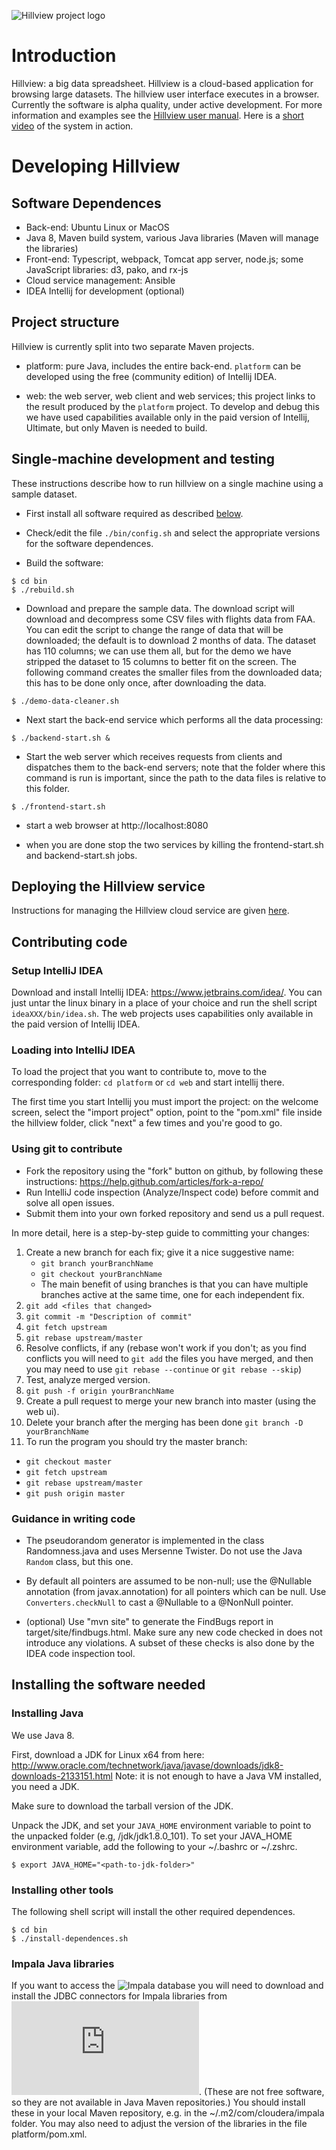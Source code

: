 ![Hillview project logo](hillview-logo.png)

# Introduction

Hillview: a big data spreadsheet.  Hillview is a cloud-based
application for browsing large datasets.  The hillview user interface
executes in a browser.  Currently the software is alpha quality,
under active development.  For more information and examples see the
[Hillview user manual](docs/userManual.md).  Here is a [short
video](https://1drv.ms/v/s!AlywK8G1COQ_jbF-il8AQvIkOdW2dw) of the
system in action.

# Developing Hillview

## Software Dependences

* Back-end: Ubuntu Linux or MacOS
* Java 8, Maven build system, various Java libraries
  (Maven will manage the libraries)
* Front-end: Typescript, webpack, Tomcat app server, node.js;
  some JavaScript libraries: d3, pako, and rx-js
* Cloud service management: Ansible
* IDEA Intellij for development (optional)

## Project structure

Hillview is currently split into two separate Maven projects.

* platform: pure Java, includes the entire back-end.  `platform` can be
developed using the free (community edition) of Intellij IDEA.

* web: the web server, web client and web services; this project links
to the result produced by the `platform` project.  To develop and
debug this we have used capabilities available only in the paid
version of Intellij, Ultimate, but only Maven is needed to build.

## Single-machine development and testing

These instructions describe how to run hillview on a single machine
using a sample dataset.

* First install all software required as described
  [below](#installing-the-software-needed).

* Check/edit the file `./bin/config.sh` and select the appropriate
  versions for the software dependences.

* Build the software:

```
$ cd bin
$ ./rebuild.sh
```

* Download and prepare the sample data.  The download script will
  download and decompress some CSV files with flights data from FAA.
  You can edit the script to change the range of data that will be
  downloaded; the default is to download 2 months of data.  The
  dataset has 110 columns; we can use them all, but for the demo we
  have stripped the dataset to 15 columns to better fit on the screen.
  The following command creates the smaller files from the downloaded
  data; this has to be done only once, after downloading the data.

```
$ ./demo-data-cleaner.sh
```

* Next start the back-end service which performs all the data
  processing:

```
$ ./backend-start.sh &
```

* Start the web server which receives requests from clients and
dispatches them to the back-end servers; note that the folder where
this command is run is important, since the path to the data files is
relative to this folder.

```
$ ./frontend-start.sh
```

* start a web browser at http://localhost:8080

* when you are done stop the two services by killing the
  frontend-start.sh and backend-start.sh jobs.

## Deploying the Hillview service

Instructions for managing the Hillview cloud service are given
[here](deployment/README.md).

## Contributing code

### Setup IntelliJ IDEA

Download and install Intellij IDEA: https://www.jetbrains.com/idea/.
You can just untar the linux binary in a place of your choice and run
the shell script `ideaXXX/bin/idea.sh`.  The web projects uses
capabilities only available in the paid version of Intellij IDEA.

### Loading into IntelliJ IDEA

To load the project that you want to contribute to, move to the
corresponding folder: `cd platform` or `cd web` and start
intellij there.

The first time you start Intellij you must import the project: on the
welcome screen, select the "import project" option, point to the
"pom.xml" file inside the hillview folder, click "next" a few times and
you're good to go.

### Using git to contribute

* Fork the repository using the "fork" button on github, by following these instructions:
https://help.github.com/articles/fork-a-repo/
* Run IntelliJ code inspection (Analyze/Inspect code) before commit and solve all open issues.
* Submit them into your own forked repository and send us a pull request.

In more detail, here is a step-by-step guide to committing your changes:

1. Create a new branch for each fix; give it a nice suggestive name:
   - `git branch yourBranchName`
   - `git checkout yourBranchName`
   - The main benefit of using branches is that you can have multiple
     branches active at the same time, one for each independent fix.
2. `git add <files that changed>`
3. `git commit -m "Description of commit"`
4. `git fetch upstream`
5. `git rebase upstream/master`
6. Resolve conflicts, if any
   (rebase won't work if you don't; as you find conflicts you will need
    to `git add` the files you have merged, and then you may need to use
    `git rebase --continue` or `git rebase --skip`)
7. Test, analyze merged version.
8. `git push -f origin yourBranchName`
9. Create a pull request to merge your new branch into master (using the web ui).
10. Delete your branch after the merging has been done `git branch -D yourBranchName`
11. To run the program you should try the master branch:
  - `git checkout master`
  - `git fetch upstream`
  - `git rebase upstream/master`
  - `git push origin master`

### Guidance in writing code

* The pseudorandom generator is implemented in the class
  Randomness.java and uses Mersenne Twister.  Do not use the
  Java `Random` class, but this one.

* By default all pointers are assumed to be non-null; use the
  @Nullable annotation (from javax.annotation) for all pointers which
  can be null.  Use `Converters.checkNull` to cast a @Nullable to a
  @NonNull pointer.

* (optional) Use "mvn site" to generate the FindBugs report in
  target/site/findbugs.html.  Make sure any new code checked in does
  not introduce any violations.  A subset of these checks is also
  done by the IDEA code inspection tool.

## Installing the software needed

### Installing Java

We use Java 8.

First, download a JDK for Linux x64 from here:
http://www.oracle.com/technetwork/java/javase/downloads/jdk8-downloads-2133151.html
Note: it is not enough to have a Java VM installed, you need a JDK.

Make sure to download the tarball version of the JDK.

Unpack the JDK, and set your `JAVA_HOME` environment variable to point
to the unpacked folder (e.g, <fully qualified path
to>/jdk/jdk1.8.0_101). To set your JAVA_HOME environment variable, add
the following to your ~/.bashrc or ~/.zshrc.

```
$ export JAVA_HOME="<path-to-jdk-folder>"
```

### Installing other tools

The following shell script will install the other required dependences.

```
$ cd bin
$ ./install-dependences.sh
```

### Impala Java libraries

If you want to access the ![Impala](https://impala.apache.org/)
database you will need to download and install the JDBC connectors for
Impala libraries from
![Cloudera](https://www.cloudera.com/documentation/other/connectors.html).
(These are not free software, so they are not available in Java Maven
repositories.)  You should install these in your local Maven
repository, e.g. in the ~/.m2/com/cloudera/impala folder.  You may
also need to adjust the version of the libraries in the file
platform/pom.xml.
